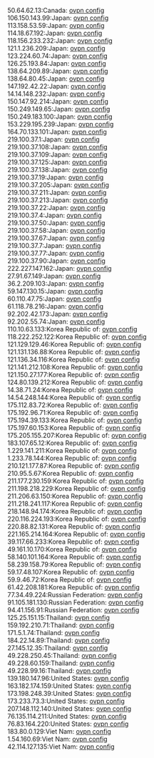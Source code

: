 50.64.62.13:Canada: [ovpn config](vpn/50_64_62_13.ovpn)  
106.150.143.99:Japan: [ovpn config](vpn/106_150_143_99.ovpn)  
113.158.53.59:Japan: [ovpn config](vpn/113_158_53_59.ovpn)  
114.18.67.192:Japan: [ovpn config](vpn/114_18_67_192.ovpn)  
118.156.233.232:Japan: [ovpn config](vpn/118_156_233_232.ovpn)  
121.1.236.209:Japan: [ovpn config](vpn/121_1_236_209.ovpn)  
123.224.60.74:Japan: [ovpn config](vpn/123_224_60_74.ovpn)  
126.25.193.84:Japan: [ovpn config](vpn/126_25_193_84.ovpn)  
138.64.209.89:Japan: [ovpn config](vpn/138_64_209_89.ovpn)  
138.64.80.45:Japan: [ovpn config](vpn/138_64_80_45.ovpn)  
147.192.42.22:Japan: [ovpn config](vpn/147_192_42_22.ovpn)  
14.14.148.232:Japan: [ovpn config](vpn/14_14_148_232.ovpn)  
150.147.92.214:Japan: [ovpn config](vpn/150_147_92_214.ovpn)  
150.249.149.65:Japan: [ovpn config](vpn/150_249_149_65.ovpn)  
150.249.183.100:Japan: [ovpn config](vpn/150_249_183_100.ovpn)  
153.229.195.239:Japan: [ovpn config](vpn/153_229_195_239.ovpn)  
164.70.133.101:Japan: [ovpn config](vpn/164_70_133_101.ovpn)  
219.100.37.1:Japan: [ovpn config](vpn/219_100_37_1.ovpn)  
219.100.37.108:Japan: [ovpn config](vpn/219_100_37_108.ovpn)  
219.100.37.109:Japan: [ovpn config](vpn/219_100_37_109.ovpn)  
219.100.37.125:Japan: [ovpn config](vpn/219_100_37_125.ovpn)  
219.100.37.138:Japan: [ovpn config](vpn/219_100_37_138.ovpn)  
219.100.37.19:Japan: [ovpn config](vpn/219_100_37_19.ovpn)  
219.100.37.205:Japan: [ovpn config](vpn/219_100_37_205.ovpn)  
219.100.37.211:Japan: [ovpn config](vpn/219_100_37_211.ovpn)  
219.100.37.213:Japan: [ovpn config](vpn/219_100_37_213.ovpn)  
219.100.37.22:Japan: [ovpn config](vpn/219_100_37_22.ovpn)  
219.100.37.4:Japan: [ovpn config](vpn/219_100_37_4.ovpn)  
219.100.37.50:Japan: [ovpn config](vpn/219_100_37_50.ovpn)  
219.100.37.58:Japan: [ovpn config](vpn/219_100_37_58.ovpn)  
219.100.37.67:Japan: [ovpn config](vpn/219_100_37_67.ovpn)  
219.100.37.7:Japan: [ovpn config](vpn/219_100_37_7.ovpn)  
219.100.37.77:Japan: [ovpn config](vpn/219_100_37_77.ovpn)  
219.100.37.90:Japan: [ovpn config](vpn/219_100_37_90.ovpn)  
222.227.147.162:Japan: [ovpn config](vpn/222_227_147_162.ovpn)  
27.91.67.149:Japan: [ovpn config](vpn/27_91_67_149.ovpn)  
36.2.209.103:Japan: [ovpn config](vpn/36_2_209_103.ovpn)  
59.147.130.15:Japan: [ovpn config](vpn/59_147_130_15.ovpn)  
60.110.47.75:Japan: [ovpn config](vpn/60_110_47_75.ovpn)  
61.118.78.216:Japan: [ovpn config](vpn/61_118_78_216.ovpn)  
92.202.42.173:Japan: [ovpn config](vpn/92_202_42_173.ovpn)  
92.202.55.74:Japan: [ovpn config](vpn/92_202_55_74.ovpn)  
110.10.63.133:Korea Republic of: [ovpn config](vpn/110_10_63_133.ovpn)  
118.222.252.122:Korea Republic of: [ovpn config](vpn/118_222_252_122.ovpn)  
121.129.129.46:Korea Republic of: [ovpn config](vpn/121_129_129_46.ovpn)  
121.131.136.88:Korea Republic of: [ovpn config](vpn/121_131_136_88.ovpn)  
121.136.34.116:Korea Republic of: [ovpn config](vpn/121_136_34_116.ovpn)  
121.141.212.108:Korea Republic of: [ovpn config](vpn/121_141_212_108.ovpn)  
121.150.27.177:Korea Republic of: [ovpn config](vpn/121_150_27_177.ovpn)  
124.80.139.212:Korea Republic of: [ovpn config](vpn/124_80_139_212.ovpn)  
14.38.71.24:Korea Republic of: [ovpn config](vpn/14_38_71_24.ovpn)  
14.54.248.144:Korea Republic of: [ovpn config](vpn/14_54_248_144.ovpn)  
175.112.83.72:Korea Republic of: [ovpn config](vpn/175_112_83_72.ovpn)  
175.192.96.71:Korea Republic of: [ovpn config](vpn/175_192_96_71.ovpn)  
175.194.39.133:Korea Republic of: [ovpn config](vpn/175_194_39_133.ovpn)  
175.197.60.153:Korea Republic of: [ovpn config](vpn/175_197_60_153.ovpn)  
175.205.155.207:Korea Republic of: [ovpn config](vpn/175_205_155_207.ovpn)  
183.107.65.12:Korea Republic of: [ovpn config](vpn/183_107_65_12.ovpn)  
1.229.141.211:Korea Republic of: [ovpn config](vpn/1_229_141_211.ovpn)  
1.233.78.144:Korea Republic of: [ovpn config](vpn/1_233_78_144.ovpn)  
210.121.177.87:Korea Republic of: [ovpn config](vpn/210_121_177_87.ovpn)  
210.95.5.67:Korea Republic of: [ovpn config](vpn/210_95_5_67.ovpn)  
211.177.230.159:Korea Republic of: [ovpn config](vpn/211_177_230_159.ovpn)  
211.198.218.229:Korea Republic of: [ovpn config](vpn/211_198_218_229.ovpn)  
211.206.63.150:Korea Republic of: [ovpn config](vpn/211_206_63_150.ovpn)  
211.218.241.117:Korea Republic of: [ovpn config](vpn/211_218_241_117.ovpn)  
218.148.94.174:Korea Republic of: [ovpn config](vpn/218_148_94_174.ovpn)  
220.116.224.193:Korea Republic of: [ovpn config](vpn/220_116_224_193.ovpn)  
220.88.82.131:Korea Republic of: [ovpn config](vpn/220_88_82_131.ovpn)  
221.165.214.164:Korea Republic of: [ovpn config](vpn/221_165_214_164.ovpn)  
39.117.66.233:Korea Republic of: [ovpn config](vpn/39_117_66_233.ovpn)  
49.161.10.170:Korea Republic of: [ovpn config](vpn/49_161_10_170.ovpn)  
58.140.101.164:Korea Republic of: [ovpn config](vpn/58_140_101_164.ovpn)  
58.239.158.79:Korea Republic of: [ovpn config](vpn/58_239_158_79.ovpn)  
59.17.48.107:Korea Republic of: [ovpn config](vpn/59_17_48_107.ovpn)  
59.9.46.72:Korea Republic of: [ovpn config](vpn/59_9_46_72.ovpn)  
61.42.208.181:Korea Republic of: [ovpn config](vpn/61_42_208_181.ovpn)  
77.34.49.224:Russian Federation: [ovpn config](vpn/77_34_49_224.ovpn)  
91.105.181.130:Russian Federation: [ovpn config](vpn/91_105_181_130.ovpn)  
94.41.156.91:Russian Federation: [ovpn config](vpn/94_41_156_91.ovpn)  
125.25.151.15:Thailand: [ovpn config](vpn/125_25_151_15.ovpn)  
159.192.210.71:Thailand: [ovpn config](vpn/159_192_210_71.ovpn)  
171.5.1.74:Thailand: [ovpn config](vpn/171_5_1_74.ovpn)  
184.22.14.89:Thailand: [ovpn config](vpn/184_22_14_89.ovpn)  
27.145.12.35:Thailand: [ovpn config](vpn/27_145_12_35.ovpn)  
49.228.250.45:Thailand: [ovpn config](vpn/49_228_250_45.ovpn)  
49.228.60.159:Thailand: [ovpn config](vpn/49_228_60_159.ovpn)  
49.228.99.16:Thailand: [ovpn config](vpn/49_228_99_16.ovpn)  
139.180.147.96:United States: [ovpn config](vpn/139_180_147_96.ovpn)  
163.182.174.159:United States: [ovpn config](vpn/163_182_174_159.ovpn)  
173.198.248.39:United States: [ovpn config](vpn/173_198_248_39.ovpn)  
173.233.73.3:United States: [ovpn config](vpn/173_233_73_3.ovpn)  
207.148.112.140:United States: [ovpn config](vpn/207_148_112_140.ovpn)  
76.135.114.211:United States: [ovpn config](vpn/76_135_114_211.ovpn)  
76.83.164.220:United States: [ovpn config](vpn/76_83_164_220.ovpn)  
183.80.0.129:Viet Nam: [ovpn config](vpn/183_80_0_129.ovpn)  
1.54.160.69:Viet Nam: [ovpn config](vpn/1_54_160_69.ovpn)  
42.114.127.135:Viet Nam: [ovpn config](vpn/42_114_127_135.ovpn)  
